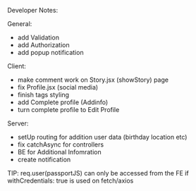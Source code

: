 Developer Notes:

General: 
- add Validation
- add Authorization
- add popup notification

Client:
- make comment work on Story.jsx (showStory) page
- fix Profile.jsx (social media)
- finish tags styling
- add Complete profile (Addinfo)
- turn complete profile to Edit Profile

Server:
- setUp routing for addition user data (birthday location etc)
- fix catchAsync for controllers
- BE for Additional Infomration
- create notification

TIP:
req.user(passportJS) can only be accessed from the FE if withCredentials: true is used on fetch/axios
